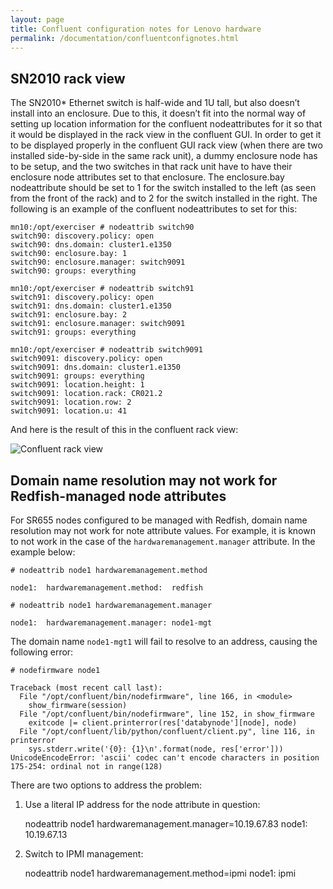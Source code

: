 ```yaml
---
layout: page
title: Confluent configuration notes for Lenovo hardware
permalink: /documentation/confluentconfignotes.html
---
```


## SN2010 rack view

The SN2010* Ethernet switch is half-wide and 1U tall, but also doesn’t install into an enclosure.  Due to this, it doesn’t fit into the normal way of setting up location information for the confluent nodeattributes for it so that it would be displayed in the rack view in the confluent GUI.  In order to get it to be displayed properly in the confluent GUI rack view (when there are two installed side-by-side in the same rack unit), a dummy enclosure node has to be setup, and the two switches in that rack unit have to have their enclosure node attributes set to that enclosure.  The enclosure.bay nodeattribute should be set to 1 for the switch installed to the left (as seen from the front of the rack) and to 2 for the switch installed in the right.  The following is an example of the confluent nodeattributes to set for this:

    mn10:/opt/exerciser # nodeattrib switch90
    switch90: discovery.policy: open
    switch90: dns.domain: cluster1.e1350
    switch90: enclosure.bay: 1
    switch90: enclosure.manager: switch9091
    switch90: groups: everything

    mn10:/opt/exerciser # nodeattrib switch91
    switch91: discovery.policy: open
    switch91: dns.domain: cluster1.e1350
    switch91: enclosure.bay: 2
    switch91: enclosure.manager: switch9091
    switch91: groups: everything

    mn10:/opt/exerciser # nodeattrib switch9091
    switch9091: discovery.policy: open
    switch9091: dns.domain: cluster1.e1350
    switch9091: groups: everything
    switch9091: location.height: 1
    switch9091: location.rack: CR021.2
    switch9091: location.row: 2
    switch9091: location.u: 41

And here is the result of this in the confluent rack view:

![Confluent rack view]({{site.baseurl}}/assets/confluent_rack_view.png)


## Domain name resolution may not work for Redfish-managed node attributes

For SR655 nodes configured to be managed with Redfish, domain name resolution may not work for note attribute values. For example, it is known to not work in the case of the `hardwaremanagement.manager` attribute. In the example below:

    # nodeattrib node1 hardwaremanagement.method

    node1:  hardwaremanagement.method:  redfish

    # nodeattrib node1 hardwaremanagement.manager

    node1:  hardwaremanagement.manager: node1-mgt
    
The domain name `node1-mgt1` will fail to resolve to an address, causing the following error:

    # nodefirmware node1
    
    Traceback (most recent call last):
      File "/opt/confluent/bin/nodefirmware", line 166, in <module>
        show_firmware(session)
      File "/opt/confluent/bin/nodefirmware", line 152, in show_firmware
        exitcode |= client.printerror(res['databynode'][node], node)
      File "/opt/confluent/lib/python/confluent/client.py", line 116, in printerror
        sys.stderr.write('{0}: {1}\n'.format(node, res['error']))
    UnicodeEncodeError: 'ascii' codec can't encode characters in position 175-254: ordinal not in range(128)

There are two options to address the problem:


1. Use a literal IP address for the node attribute in question:

    nodeattrib node1 hardwaremanagement.manager=10.19.67.83
    node1:  10.19.67.13

2. Switch to IPMI management:

    nodeattrib node1 hardwaremanagement.method=ipmi
    node1:  ipmi
